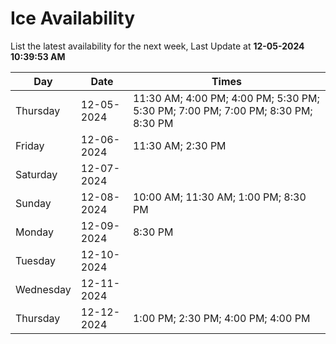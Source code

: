 # Ice Availability

List the latest availability for the next week, Last Update at **12-05-2024 10:39:53 AM**

| Day         | Date        | Times       |
| ----------- | ----------- | ----------- |
|Thursday|12-05-2024|11:30 AM; 4:00 PM; 4:00 PM; 5:30 PM; 5:30 PM; 7:00 PM; 7:00 PM; 8:30 PM; 8:30 PM|
|Friday|12-06-2024|11:30 AM; 2:30 PM|
|Saturday|12-07-2024||
|Sunday|12-08-2024|10:00 AM; 11:30 AM; 1:00 PM; 8:30 PM|
|Monday|12-09-2024|8:30 PM|
|Tuesday|12-10-2024||
|Wednesday|12-11-2024||
|Thursday|12-12-2024|1:00 PM; 2:30 PM; 4:00 PM; 4:00 PM|
